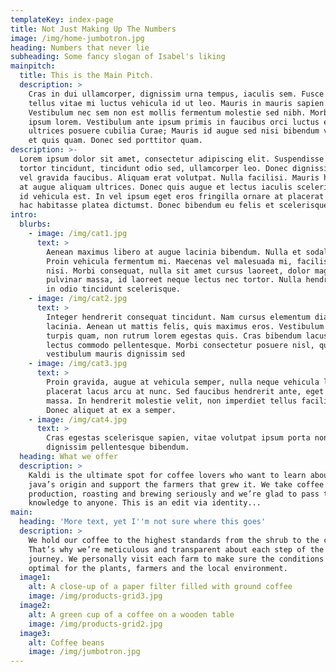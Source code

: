 ```yaml
---
templateKey: index-page
title: Not Just Making Up The Numbers
image: /img/home-jumbotron.jpg
heading: Numbers that never lie
subheading: Some fancy slogan of Isabel's liking
mainpitch:
  title: This is the Main Pitch.
  description: >
    Cras in dui ullamcorper, dignissim urna tempus, iaculis sem. Fusce dignissim
    tellus vitae mi luctus vehicula id ut leo. Mauris in mauris sapien.
    Vestibulum nec sem non est mollis fermentum molestie sed nibh. Morbi in
    ipsum lorem. Vestibulum ante ipsum primis in faucibus orci luctus et
    ultrices posuere cubilia Curae; Mauris id augue sed nisi bibendum vehicula
    et quis quam. Donec sed porttitor quam.
description: >-
  Lorem ipsum dolor sit amet, consectetur adipiscing elit. Suspendisse pharetra
  tortor tincidunt, tincidunt odio sed, ullamcorper leo. Donec dignissim sapien
  vel gravida faucibus. Aliquam erat volutpat. Nulla facilisi. Mauris hendrerit
  at augue aliquam ultrices. Donec quis augue et lectus iaculis scelerisque. Nam
  id vehicula est. In vel ipsum eget eros fringilla ornare at placerat est. In
  hac habitasse platea dictumst. Donec bibendum eu felis et scelerisque.
intro:
  blurbs:
    - image: /img/cat1.jpg
      text: >
        Aenean maximus libero at augue lacinia bibendum. Nulla et sodales risus.
        Proin vehicula fermentum mi. Maecenas vel malesuada mi, facilisis dictum
        nisi. Morbi consequat, nulla sit amet cursus laoreet, dolor magna
        pulvinar massa, id laoreet neque lectus nec tortor. Nulla hendrerit nisi
        in odio tincidunt scelerisque.
    - image: /img/cat2.jpg
      text: >
        Integer hendrerit consequat tincidunt. Nam cursus elementum diam ut
        lacinia. Aenean ut mattis felis, quis maximus eros. Vestibulum suscipit
        turpis quam, non rutrum lorem egestas quis. Cras bibendum lacus eu
        lectus commodo pellentesque. Morbi consectetur posuere nisl, quis
        vestibulum mauris dignissim sed
    - image: /img/cat3.jpg
      text: >
        Proin gravida, augue at vehicula semper, nulla neque vehicula lectus, ut
        placerat lacus arcu at nunc. Sed faucibus hendrerit ante, eget gravida
        massa. In hendrerit molestie velit, non imperdiet tellus facilisis at.
        Donec aliquet at ex a semper.
    - image: /img/cat4.jpg
      text: >
        Cras egestas scelerisque sapien, vitae volutpat ipsum porta non. In
        dignissim pellentesque bibendum.
  heading: What we offer
  description: >
    Kaldi is the ultimate spot for coffee lovers who want to learn about their
    java’s origin and support the farmers that grew it. We take coffee
    production, roasting and brewing seriously and we’re glad to pass that
    knowledge to anyone. This is an edit via identity...
main:
  heading: 'More text, yet I''m not sure where this goes'
  description: >
    We hold our coffee to the highest standards from the shrub to the cup.
    That’s why we’re meticulous and transparent about each step of the coffee’s
    journey. We personally visit each farm to make sure the conditions are
    optimal for the plants, farmers and the local environment.
  image1:
    alt: A close-up of a paper filter filled with ground coffee
    image: /img/products-grid3.jpg
  image2:
    alt: A green cup of a coffee on a wooden table
    image: /img/products-grid2.jpg
  image3:
    alt: Coffee beans
    image: /img/jumbotron.jpg
---
```


